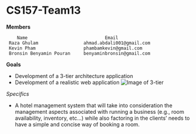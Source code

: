 # CS157-Team13

**Members**

        Name                             Email
     Raza Ghulam                 ahmad.abdali001@gmail.com
     Kevin Pham                  phambamkevin@gmail.com  
     Bronsin Benyamin Pouran     benyaminbronsin@gmail.com

**Goals**

  - Development of a 3-tier architecture application 
  - Development of a realistic web application
  ![Image of 3-tier](https://raw.githubusercontent.com/raza-bot/CS157-Team13/master/CS157-Team13-ThreeTier.PNG)
  
  _Specifics_
  
  - A hotel management system that will take into consideration the management aspects associated with running a business (e.g., room availability, inventory, etc...) while also factoring in the clients’ needs to have a simple and concise way of booking a room.
